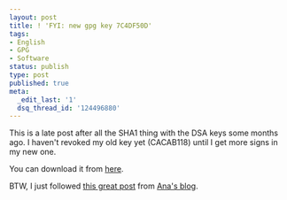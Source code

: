 ```yaml
---
layout: post
title: ! 'FYI: new gpg key 7C4DF50D'
tags:
- English
- GPG
- Software
status: publish
type: post
published: true
meta:
  _edit_last: '1'
  dsq_thread_id: '124496880'
---
```

This is a late post after all the SHA1 thing with the DSA keys some months ago. I haven't revoked my old key yet (CACAB118) until I get more signs in my new one.

You can download it from <a href="http://keyserver.ubuntu.com:11371/pks/lookup?op=get&search=0xFC23BA297C4DF50D">here</a>.

BTW, I just followed <a href="http://ekaia.org/blog/2009/05/10/creating-new-gpgkey/">this great post</a> from <a href="http://ekaia.org/blog">Ana's blog</a>.
